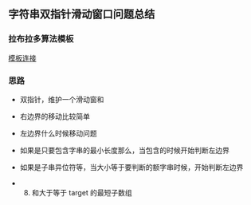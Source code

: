 ## 字符串双指针滑动窗口问题总结

### 拉布拉多算法模板
[模板连接](https://leetcode.cn/problems/find-all-anagrams-in-a-string/solutions/9749/hua-dong-chuang-kou-tong-yong-si-xiang-jie-jue-zi-/)

### 思路
- 双指针，维护一个滑动窗和
- 右边界的移动比较简单
- 左边界什么时候移动问题
- 如果是只要包含字串的最小长度那么，当包含的时候开始判断左边界
- 如果是子串异位符等，当大小等于要判断的额字串时候，开始判断左边界


- 008. 和大于等于 target 的最短子数组
